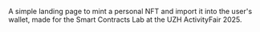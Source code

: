 A simple landing page to mint a personal NFT and import it into the user's wallet, made for the Smart Contracts Lab at the UZH ActivityFair 2025.
